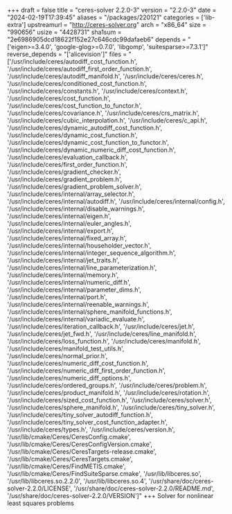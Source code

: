 +++
draft = false
title = "ceres-solver 2.2.0-3"
version = "2.2.0-3"
date = "2024-02-19T17:39:45"
aliases = "/packages/220121"
categories = ['lib-extra']
upstreamurl = "http://ceres-solver.org"
arch = "x86_64"
size = "990656"
usize = "4428731"
sha1sum = "2e6986905dcd18622f152e27c646cdc99dafaeb6"
depends = "['eigen>=3.4.0', 'google-glog>=0.7.0', 'libgomp', 'suitesparse>=7.3.1']"
reverse_depends = "['alicevision']"
files = "['/usr/include/ceres/autodiff_cost_function.h', '/usr/include/ceres/autodiff_first_order_function.h', '/usr/include/ceres/autodiff_manifold.h', '/usr/include/ceres/ceres.h', '/usr/include/ceres/conditioned_cost_function.h', '/usr/include/ceres/constants.h', '/usr/include/ceres/context.h', '/usr/include/ceres/cost_function.h', '/usr/include/ceres/cost_function_to_functor.h', '/usr/include/ceres/covariance.h', '/usr/include/ceres/crs_matrix.h', '/usr/include/ceres/cubic_interpolation.h', '/usr/include/ceres/c_api.h', '/usr/include/ceres/dynamic_autodiff_cost_function.h', '/usr/include/ceres/dynamic_cost_function.h', '/usr/include/ceres/dynamic_cost_function_to_functor.h', '/usr/include/ceres/dynamic_numeric_diff_cost_function.h', '/usr/include/ceres/evaluation_callback.h', '/usr/include/ceres/first_order_function.h', '/usr/include/ceres/gradient_checker.h', '/usr/include/ceres/gradient_problem.h', '/usr/include/ceres/gradient_problem_solver.h', '/usr/include/ceres/internal/array_selector.h', '/usr/include/ceres/internal/autodiff.h', '/usr/include/ceres/internal/config.h', '/usr/include/ceres/internal/disable_warnings.h', '/usr/include/ceres/internal/eigen.h', '/usr/include/ceres/internal/euler_angles.h', '/usr/include/ceres/internal/export.h', '/usr/include/ceres/internal/fixed_array.h', '/usr/include/ceres/internal/householder_vector.h', '/usr/include/ceres/internal/integer_sequence_algorithm.h', '/usr/include/ceres/internal/jet_traits.h', '/usr/include/ceres/internal/line_parameterization.h', '/usr/include/ceres/internal/memory.h', '/usr/include/ceres/internal/numeric_diff.h', '/usr/include/ceres/internal/parameter_dims.h', '/usr/include/ceres/internal/port.h', '/usr/include/ceres/internal/reenable_warnings.h', '/usr/include/ceres/internal/sphere_manifold_functions.h', '/usr/include/ceres/internal/variadic_evaluate.h', '/usr/include/ceres/iteration_callback.h', '/usr/include/ceres/jet.h', '/usr/include/ceres/jet_fwd.h', '/usr/include/ceres/line_manifold.h', '/usr/include/ceres/loss_function.h', '/usr/include/ceres/manifold.h', '/usr/include/ceres/manifold_test_utils.h', '/usr/include/ceres/normal_prior.h', '/usr/include/ceres/numeric_diff_cost_function.h', '/usr/include/ceres/numeric_diff_first_order_function.h', '/usr/include/ceres/numeric_diff_options.h', '/usr/include/ceres/ordered_groups.h', '/usr/include/ceres/problem.h', '/usr/include/ceres/product_manifold.h', '/usr/include/ceres/rotation.h', '/usr/include/ceres/sized_cost_function.h', '/usr/include/ceres/solver.h', '/usr/include/ceres/sphere_manifold.h', '/usr/include/ceres/tiny_solver.h', '/usr/include/ceres/tiny_solver_autodiff_function.h', '/usr/include/ceres/tiny_solver_cost_function_adapter.h', '/usr/include/ceres/types.h', '/usr/include/ceres/version.h', '/usr/lib/cmake/Ceres/CeresConfig.cmake', '/usr/lib/cmake/Ceres/CeresConfigVersion.cmake', '/usr/lib/cmake/Ceres/CeresTargets-release.cmake', '/usr/lib/cmake/Ceres/CeresTargets.cmake', '/usr/lib/cmake/Ceres/FindMETIS.cmake', '/usr/lib/cmake/Ceres/FindSuiteSparse.cmake', '/usr/lib/libceres.so', '/usr/lib/libceres.so.2.2.0', '/usr/lib/libceres.so.4', '/usr/share/doc/ceres-solver-2.2.0/LICENSE', '/usr/share/doc/ceres-solver-2.2.0/README.md', '/usr/share/doc/ceres-solver-2.2.0/VERSION']"
+++
Solver for nonlinear least squares problems